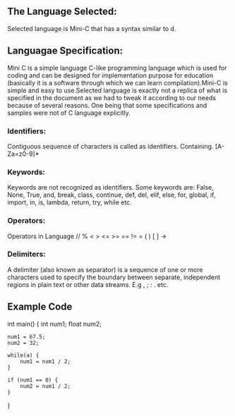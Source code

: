 ## The Language Selected: ##

Selected language is Mini-C that has a syntax similar to d.

## Languagae Specification: ##

Mini C is a simple language C-like programming language which is used for coding and can be designed for implementation purpose for education (basically it is a software through which we can learn compilation).Mini-C is simple and easy to use.Selected language is exactly not a replica of what is specified in the document as we had to tweak it according to our needs because of several reasons. One being that some specifications and samples were not of C language explicitly.

### Identifiers: ###

Contiguous sequence of characters is called as identifiers. Containing. [A-Za=z0-9]*

### Keywords: ###

Keywords are not recognized as identifiers. Some keywords are: False, None, True, and, break, class, continue, def, del, elif, else, for, global, if, import, in, is, lambda, return, try, while etc.

### Operators: ###

Operators in Language // % < > <= >= == != = ( ) [ ] ->

### Delimiters: ###

A delimiter (also known as separator) is a sequence of one or more characters used to specify the boundary between separate, independent regions in plain text or other data streams. E.g , ; : . etc.

## Example Code ##
int main() {
    int num1;
    float num2;

    num1 = 67.5;
    num2 = 32;

    while(a) {
        num1 = num1 / 2;
    }

    if (num1 == 0) {
        num2 = num1 / 2;
    }
}
